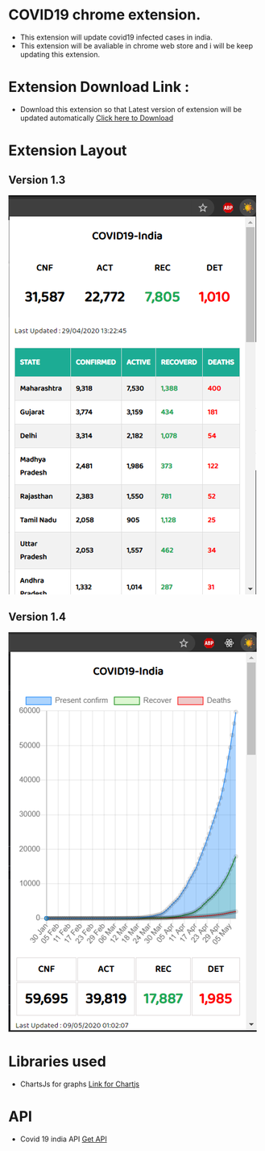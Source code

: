 # COVID19 chrome extension.
- This extension will update covid19 infected cases in india.
- This extension will be avaliable in chrome web store and i will be keep updating this extension.
# Extension Download Link : 
- Download this extension so that Latest version of extension will be updated automatically
[Click here to Download](https://chrome.google.com/webstore/detail/ddmglodgdhmljfkjegjoaphjfkbcohic/publish-accepted?authuser=0&hl=en)
# Extension Layout
## Version 1.3
![Image description](screenshot2.png)
## Version 1.4
![Image description](screenshot3.png)
# Libraries used
- ChartsJs for graphs
[Link for Chartjs](https://www.chartjs.org/)
# API 
- Covid 19 india API 
[Get API](https://documenter.getpostman.com/view/10724784/SzYXXKmA?version=latest)

